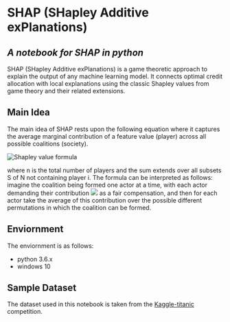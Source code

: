 # SHAP (SHapley Additive exPlanations)
## _A notebook for SHAP in python_

SHAP (SHapley Additive exPlanations) is a game theoretic approach to explain the output of any machine learning model. It connects optimal credit allocation with local explanations using the classic Shapley values from game theory and their related extensions.

## Main Idea

The main idea of SHAP rests upon the following equation where it captures the average marginal contribution of a feature value (player) across all possible coalitions (society).

<img src="https://miro.medium.com/max/1668/1*3mKBBgBnoTUGt0n73R8BaA.png" alt="Shapley value formula" title="Shapley value formula" class="center">

where n is the total number of players and the sum extends over all subsets S of N not containing player i. The formula can be interpreted as follows: imagine the coalition being formed one actor at a time, with each actor demanding their contribution <img src="https://render.githubusercontent.com/render/math?math=v(S \cup {i}) - v(S)"> as a fair compensation, and then for each actor take the average of this contribution over the possible different permutations in which the coalition can be formed.

## Enviornment
The enviornment is as follows:
- python 3.6.x
- windows 10

## Sample Dataset
The dataset used in this notebook is taken from the [Kaggle-titanic](https://www.kaggle.com/c/titanic) competition.
